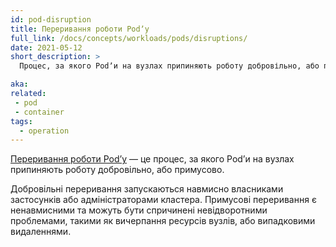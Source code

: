 ```yaml
---
id: pod-disruption
title: Переривання роботи Podʼу
full_link: /docs/concepts/workloads/pods/disruptions/
date: 2021-05-12
short_description: >
  Процес, за якого Podʼи на вузлах припиняють роботу добровільно, або примусово.

aka:
related:
 - pod
 - container
tags:
  - operation
---
```


[Переривання роботи Podʼу](/docs/concepts/workloads/pods/disruptions/) — це процес, за якого Podʼи на вузлах припиняють роботу добровільно, або примусово.

<!--more-->

Добровільні переривання запускаються навмисно власниками застосунків або адміністраторами кластера. Примусові переривання є ненавмисними та можуть бути спричинені невідворотними проблемами, такими як вичерпання ресурсів вузлів, або випадковими видаленнями.
